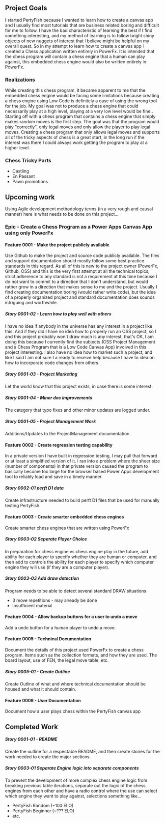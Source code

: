 

## Project Goals
I started PertyFish because I wanted to learn how to create a canvas app and I usually find most tutorials that are business related boring and difficult for me to follow. I have the bad characteristic of learning the best if I find something interesting, and my method of learning is to follow bright shiny objects of new nuggets of interest that I believe might be helpful on my overall quest.  So in my attempt to learn how to create a canvas app I created a Chess application written entirely in PowerFx. It is intended that the chess program will contain a chess engine that a human can play against, this embedded chess engine would also be written entirely in PowerFx.
### Realizations
While creating this chess program, it became apparent to me that the embedded chess engine would be facing some limitations because creating a chess engine using Low Code is definitely a case of using the wrong tool for the job. My goal was not to produce a chess engine that could necessarily play at a high level, playing at a very low level would be fine.. Starting off with a chess program that contains a chess engine that simply makes random moves is the first step. The goal was that the program would play "correctly", only legal moves and only allow the player to play legal moves.
Creating a chess program that only allows legal moves and supports all of the tricky aspects of chess is a great start, in the long run if the interest was there I could always work getting the program to play at a higher level.
### Chess Tricky Parts
- Castling
- En Passant 
- Pawn promotions 

## Upcoming work
Using Agile development methodology terms (in a very rough and causal manner) here is what needs to be done on this project...
### Epic - Create a Chess Program as a Power Apps Canvas App using only PowerFx
#### Feature 0001 - Make the project publicly available 
Use Github to make the project and source code publicly available. The files and support documentation should mostly follow some best practice standards in this regard. As all of this is new to the project owner (PowerFx, Github, OSS) and this is the very first attempt at all the technical topics, strict adherence to any standard is not a requirement at this time because I do not want to commit to a direction that I don't understand, but would rather grow in a direction that makes sense to me and the project. Usually I find creating documentation boring (would rather write code), but the idea of a properly organized project and standard documentation does sounds intriguing and worthwhile.
##### Story 0001-02 - Learn how to play well with others
I have no idea if anybody in the universe has any interest in a project like this. And if they did I have no idea how to properly run an OSS project, so I and this project probably won't draw much is any interest, that's OK, I am doing this because I currently find the subjects (OSS Project Management and a Chess Program that is a Low Code Canvas App) involved in this project interesting. I also have no idea how to market such a project, and like I said I am not sure I a ready to receive help because I have to idea on how to incorporate code changes from others.
##### Story 0001-03 - Project Marketing
Let the world know that this project exists, in case there is some interest.
##### Story 0001-04 - Minor doc improvements
The category that typo fixes and other minor updates are logged under. 
##### Story 0001-05 - Project Management Work
Additions/Updates to the ProjectManagement documentation.
#### Feature 0002 - Create regression testing capability
In a private version I have built in regression testing, I may pull that forward or at least a simplified version of it. I ran into a problem where the sheer size (number of components) in that private version caused the program to basically become too large for the browser based Power Apps development tool to reliably load and save in a timely manner.
##### Story 0002-01 perft D1 data
Create infrastructure needed to build perft D1 files that be used for manually testing PertyFish
#### Feature 0003 - Create smarter embedded chess engines
Create smarter chess engines that are written using PowerFx
##### Story 0003-02 Separate Player Choice
In preparation for chess engine vs chess engine play in the future, add ability for each player to specify whether they are human or computer, and then add to controls the ability for each player to specify which computer engine they will use (if they are a computer player).
##### Story 0003-03 Add draw detection
Program needs to be able to detect several standard DRAW situations
- 3 move repetitions - may already be done
- insufficient material
#### Feature 0004 - Allow backup buttons for a user to undo a move
Add a undo button for a human player to undo a move.
#### Feature 0005 - Technical Documentation
Document the details of this project used PowerFx to create a chess program. Items such as the collection formats, and how they are used. The board layout, use of FEN, the legal move table, etc.
##### Story 0005-01 - Create Outline
Create Outline of what and where technical documentation should be housed and what it should contain.
#### Feature 0006 - User Documentation
Document how a user plays chess within the PertyFish canvas app


## Completed Work
##### Story 0001-01 - README
Create the outline for a respectable README, and then create stories for the work needed to create the major sections.
##### Story 0003-01 Separate Engine logic into separate components
To prevent the development of more complex chess engine logic from breaking previous table iterations, separate out the logic of the chess engines from each other and have a radio control where the use can select which engine they want to play against, selections something like...
- PertyFish Random (~100 ELO)
- PertyFish Beginner (~??? ELO)
- etc.
